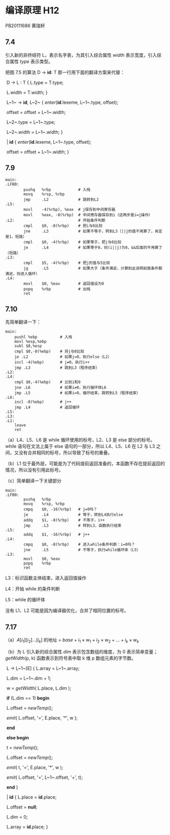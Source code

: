 # 编译原理 H12

PB20111686 黄瑞轩

## 7.4

引入新的非终结符 L，表示名字表，为其引入综合属性 $width$ 表示宽度，引入综合属性 $type$ 表示类型。

把图 7.5 的算法 D → **id**: T 那一行用下面的翻译方案来代替：

​		D → L : T					   { L.type = T.type;

​												  L.width = T.width; }

​		L~1~ → **id**, L~2~			   	 { *enter*(**id**.lexeme, L~1~.type, offset);

​												  offset = offset + L~1~.width;

​												  L~2~.type = L~1~.type;

​											      L~2~.width = L~1~.width; }

​				| **id**				    	   { *enter*(**id**.lexeme, L~1~.type, offset);

​												  offset = offset + L~1~.width; }

## 7.9

```assembly
main:
.LFB0:
        pushq   %rbp			# 入栈
        movq    %rsp, %rbp
        jmp     .L2				# 跳转到L2
.L5:
        movl    -4(%rbp), %eax	# j保存到中间寄存器
        movl    %eax, -8(%rbp)	# 中间寄存器保存到i（这两步是i=j操作）
.L2:							# 开始条件判断
        cmpl    $0, -8(%rbp)	# 把i与0比较
        jne     .L3				# 如果不等于，转到L3（||j的值不用算了，肯定是1，短路）
        cmpl    $0, -4(%rbp)	# 如果等于，把j与0比较
        je      .L4				# 如果等于0，则(i||j)为0，&&后面的不用算了（短路）
.L3:
        cmpl    $5, -4(%rbp)	# 把j的值与5比较
        jg      .L5				# 如果大于（条件满足，计算到此说明前面条件都满足，则进入循环）
.L4:
        movl    $0, %eax		# 返回值设为0
        popq    %rbp			# 出栈
        ret
```

## 7.10

先简单翻译一下：

```assembly
main:
    pushl %ebp			# 入栈
    movl %esp,%ebp
    subl $8,%esp 
    cmpl $0,-8(%ebp)	# 将j与0比较
    je .L2				# 如果j=0，执行else（L2）
    incl -4(%ebp)		# j≠0，执行i++
    jmp .L3				# 跳到L3（程序结束）
.L2:
.L4:
    cmpl $0,-4(%ebp)	# 比较i和0
    jne .L6				# 如果i≠0，执行循环体L6
    jmp .L5				# 如果i=0，循环结束，跳转到L5（程序结束）
.L6:
    incl -8(%ebp)		# j++
    jmp .L4				# 返回循环
.L5:
.L3:
.L1:
    leave 
    ret 
```

（a）L4、L5、L6 是 while 循环使用的标号，L2、L3 是 else 部分的标号。while 语句在文法上属于 else 语句的一部分，所以 L4、L5、L6 在 L2 与 L3 之间，又没有合并相同的标号，所以导致了标号的重叠。

（b）L1 位于最外层，可能是为了代码提前返回准备的，本函数不存在提前返回的情况，所以没有引用此标号。

（c）简单翻译一下关键部分

```assembly
main:
.LFB0:
        pushq   %rbp
        movq    %rsp, %rbp
        cmpq    $0, -16(%rbp)	# j=0吗？
        je      .L4				# 等于，转到L4执行else
        addq    $1, -8(%rbp)	# 不等于，i++
        jmp     .L3				# 转到L3，函数执行结束
.L5:
        addq    $1, -16(%rbp)	# j++
.L4:
        cmpq    $0, -8(%rbp)	# 进入while条件判断：i=0吗？
        jne     .L5				# 不等于，执行while循环体（L5）
.L3:
        movl    $0, %eax
        popq    %rbp
        ret
```

L3：标识函数主体结束，进入返回值操作

L4：开始 while 的条件判断

L5：while 的循环体

没有 L1、L2 可能是因为编译器优化，合并了相同位置的标号。

## 7.17

（a）$A[i_1][i_2]...[i_k]$ 的地址 = $base+i_1\times w_1+i_2\times w_2+...+i_k\times w_k$

（b）为 L 引入新的综合属性 $dim$ 表示包含数组的维度，为 0 表示简单变量；*getWidth*(p, k) 函数表示到符号表中取 k 维 p 数组元素的字节数。

​		L → L~1~[E]			{ L.array = L~1~.array;

​								   	   L.dim = L~1~.dim + 1;

​								   	   w = *getWidth*( L.place, L.dim );

​							   		   **if** (L.dim == 1) **begin**

​						   						L.offset = *newTemp*();

​						   						*emit*( L.offset, '=', E.place, '*', w );

​							  			**end**

​						  				**else begin**

​									   			t = *newTemp*();

​							   					L.offset = *newTemp*();

​								   				*emit*( t, '=', E.place, '*', w );

​									   			*emit*( L.offset, '=', L~1~.offset, '+', t);

​							  			**end** }

​				| **id**				{ L.place = **id**.place;

​									 	 L.offset = **null**;

​								 		 L.dim = 0;

​								 		 L.array = **id**.place; }

​		